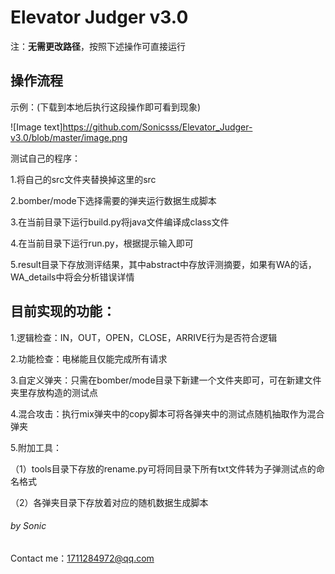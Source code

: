# Elevator Judger  v3.0			

注：**无需更改路径**，按照下述操作可直接运行

## **操作流程**

示例：(下载到本地后执行这段操作即可看到现象)

![Image text]https://github.com/Sonicsss/Elevator_Judger-v3.0/blob/master/image.png

测试自己的程序：

1.将自己的src文件夹替换掉这里的src

2.bomber/mode下选择需要的弹夹运行数据生成脚本

3.在当前目录下运行build.py将java文件编译成class文件

4.在当前目录下运行run.py，根据提示输入即可

5.result目录下存放测评结果，其中abstract中存放评测摘要，如果有WA的话，WA_details中将会分析错误详情

## **目前实现的功能：**

1.逻辑检查：IN，OUT，OPEN，CLOSE，ARRIVE行为是否符合逻辑

2.功能检查：电梯能且仅能完成所有请求

3.自定义弹夹：只需在bomber/mode目录下新建一个文件夹即可，可在新建文件夹里存放构造的测试点

4.混合攻击：执行mix弹夹中的copy脚本可将各弹夹中的测试点随机抽取作为混合弹夹

5.附加工具：

（1）tools目录下存放的rename.py可将同目录下所有txt文件转为子弹测试点的命名格式

（2）各弹夹目录下存放着对应的随机数据生成脚本



###### 																		by Sonic 

Contact me：1711284972@qq.com
